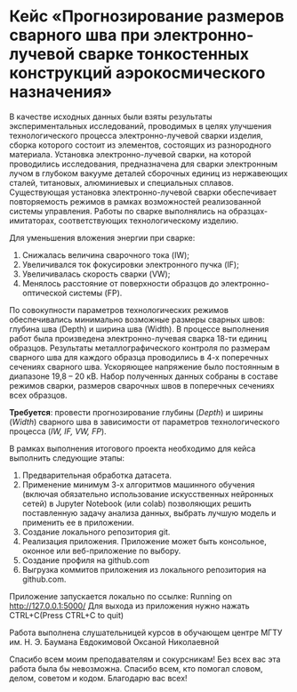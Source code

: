 # Кейс «Прогнозирование размеров сварного шва при электронно-лучевой сварке тонкостенных конструкций аэрокосмического назначения»

В качестве исходных данных были взяты результаты экспериментальных исследований, проводимых в целях улучшения технологического процесса электронно-лучевой сварки изделия, сборка которого состоит из элементов, состоящих из разнородного материала. Установка электронно-лучевой сварки, на которой проводились исследования, предназначена для сварки электронным лучом в глубоком вакууме деталей сборочных единиц из нержавеющих сталей, титановых, алюминиевых и специальных сплавов. Существующая установка электронно-лучевой сварки обеспечивает повторяемость режимов в рамках возможностей реализованной системы управления. Работы по сварке выполнялись на образцах-имитаторах, соответствующих технологическому изделию. 

Для уменьшения вложения энергии при сварке:
1.	Снижалась величина сварочного тока (IW);
2.	Увеличивался ток фокусировки электронного пучка (IF);
3.	Увеличивалась скорость сварки (VW);
4.	Менялось расстояние от поверхности образцов до электронно-оптической системы (FP). 

По совокупности параметров технологических режимов обеспечивались минимально возможные размеры сварных швов: глубина шва (Depth) и ширина шва (Width).
В процессе выполнения работ была произведена электронно-лучевая сварка 18-ти единиц образцов. Результаты металлографического контроля по размерам сварного шва для каждого образца проводились в 4-х поперечных сечениях сварного шва. Ускоряющее напряжение было постоянным в диапазоне 19,8 – 20 кВ. Набор полученных данных собраны в составе режимов сварки, размеров сварочных швов в поперечных сечениях всех образцов.

**Требуется**: провести прогнозирование глубины (*Depth*) и ширины (*Width*) сварного шва в зависимости от параметров технологического процесса (*IW, IF, VW, FP*).

В рамках выполнения итогового проекта необходимо для кейса выполнить следующие этапы:
1.	Предварительная обработка датасета.
2.	Применение минимум 3-х алгоритмов машинного обучения (включая обязательно использование искусственных нейронных сетей) в Jupyter Notebook (или colab) позволяющих решить поставленную задачу анализа данных, выбрать лучшую модель и применить ее в приложении.
3.	Создание локального репозитория git.
4.	Реализация приложения. Приложение может быть консольное, оконное или веб-приложение по выбору.
5.	Создание профиля на github.com 
6.	Выгрузка коммитов приложения из локального репозитория на github.com.


Приложение запускается локально по ссылке: Running on http://127.0.0.1:5000/ Для выхода из приложения нужно нажать CTRL+C(Press CTRL+C to quit)

Работа выполнена слушательницей курсов в обучающем центре МГТУ им. Н. Э. Баумана Евдокимовой Оксаной Николаевной

Спасибо всем моим преподавателям и сокурсникам! Без всех вас эта работа была бы невозможна. Спасибо всем, кто помогал словом, делом, советом и кодом. Благодарю вас всех!
<div id ="sch" align="center">
<img src="https://komarev.com/ghpvc/?username=Avonna&style=flat-square&color=blue" alt = ""/>
</div>
